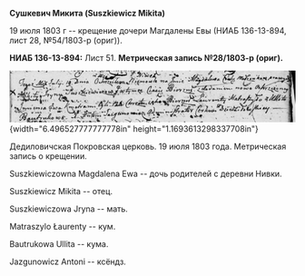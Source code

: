 **Сушкевич Микита (Suszkiewicz Mikita)**

19 июля 1803 г -- крещение дочери Магдалены Евы (НИАБ 136-13-894, лист
28, №54/1803-р (ориг)).

**НИАБ 136-13-894:** Лист 51. **Метрическая запись №28/1803-р (ориг).**

![](./media/e2a284a5b14dc89a2fe3ac5395914a6c655f0395.png){width="6.496527777777778in"
height="1.1693613298337708in"}

Дедиловичская Покровская церковь. 19 июля 1803 года. Метрическая запись
о крещении.

Suszkiewiczowna Magdalena Ewa -- дочь родителей с деревни Нивки.

Suszkiewicz Mikita -- отец.

Suszkiewiczowa Jryna -- мать.

Matraszylo Łaurenty -- кум.

Bautrukowa Ullita -- кума.

Jazgunowicz Antoni -- ксёндз.
